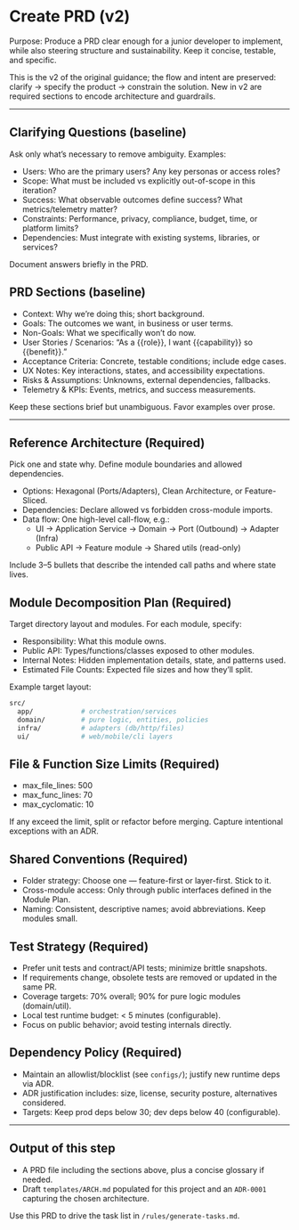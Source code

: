 # Create PRD (v2)

Purpose: Produce a PRD clear enough for a junior developer to implement, while also steering structure and sustainability. Keep it concise, testable, and specific.

This is the v2 of the original guidance; the flow and intent are preserved: clarify → specify the product → constrain the solution. New in v2 are required sections to encode architecture and guardrails.

---

## Clarifying Questions (baseline)

Ask only what’s necessary to remove ambiguity. Examples:

- Users: Who are the primary users? Any key personas or access roles?
- Scope: What must be included vs explicitly out-of-scope in this iteration?
- Success: What observable outcomes define success? What metrics/telemetry matter?
- Constraints: Performance, privacy, compliance, budget, time, or platform limits?
- Dependencies: Must integrate with existing systems, libraries, or services?

Document answers briefly in the PRD.

## PRD Sections (baseline)

- Context: Why we’re doing this; short background.
- Goals: The outcomes we want, in business or user terms.
- Non-Goals: What we specifically won’t do now.
- User Stories / Scenarios: “As a {{role}}, I want {{capability}} so {{benefit}}.”
- Acceptance Criteria: Concrete, testable conditions; include edge cases.
- UX Notes: Key interactions, states, and accessibility expectations.
- Risks & Assumptions: Unknowns, external dependencies, fallbacks.
- Telemetry & KPIs: Events, metrics, and success measurements.

Keep these sections brief but unambiguous. Favor examples over prose.

---

## Reference Architecture (Required)

Pick one and state why. Define module boundaries and allowed dependencies.

- Options: Hexagonal (Ports/Adapters), Clean Architecture, or Feature-Sliced.
- Dependencies: Declare allowed vs forbidden cross-module imports.
- Data flow: One high-level call-flow, e.g.:
  - UI → Application Service → Domain → Port (Outbound) → Adapter (Infra)
  - Public API → Feature module → Shared utils (read-only)

Include 3–5 bullets that describe the intended call paths and where state lives.

## Module Decomposition Plan (Required)

Target directory layout and modules. For each module, specify:

- Responsibility: What this module owns.
- Public API: Types/functions/classes exposed to other modules.
- Internal Notes: Hidden implementation details, state, and patterns used.
- Estimated File Counts: Expected file sizes and how they’ll split.

Example target layout:

```sh
src/
  app/            # orchestration/services
  domain/         # pure logic, entities, policies
  infra/          # adapters (db/http/files)
  ui/             # web/mobile/cli layers
```

## File & Function Size Limits (Required)

- max_file_lines: 500
- max_func_lines: 70
- max_cyclomatic: 10

If any exceed the limit, split or refactor before merging. Capture intentional exceptions with an ADR.

## Shared Conventions (Required)

- Folder strategy: Choose one — feature-first or layer-first. Stick to it.
- Cross-module access: Only through public interfaces defined in the Module Plan.
- Naming: Consistent, descriptive names; avoid abbreviations. Keep modules small.

## Test Strategy (Required)

- Prefer unit tests and contract/API tests; minimize brittle snapshots.
- If requirements change, obsolete tests are removed or updated in the same PR.
- Coverage targets: 70% overall; 90% for pure logic modules (domain/util).
- Local test runtime budget: < 5 minutes (configurable).
- Focus on public behavior; avoid testing internals directly.

## Dependency Policy (Required)

- Maintain an allowlist/blocklist (see `configs/`); justify new runtime deps via ADR.
- ADR justification includes: size, license, security posture, alternatives considered.
- Targets: Keep prod deps below 30; dev deps below 40 (configurable).

---

## Output of this step

- A PRD file including the sections above, plus a concise glossary if needed.
- Draft `templates/ARCH.md` populated for this project and an `ADR-0001` capturing the chosen architecture.

Use this PRD to drive the task list in `/rules/generate-tasks.md`.
